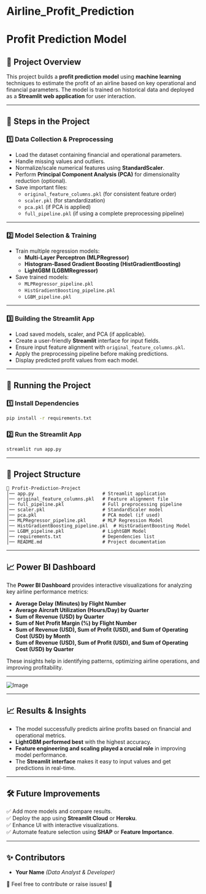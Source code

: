 # Airline_Profit_Prediction
# Profit Prediction Model

## 📌 Project Overview

This project builds a **profit prediction model** using **machine learning** techniques to estimate the profit of an airline based on key operational and financial parameters. The model is trained on historical data and deployed as a **Streamlit web application** for user interaction.

---

## 🔹 Steps in the Project

### 1️⃣ Data Collection & Preprocessing

- Load the dataset containing financial and operational parameters.
- Handle missing values and outliers.
- Normalize/scale numerical features using **StandardScaler**.
- Perform **Principal Component Analysis (PCA)** for dimensionality reduction (optional).
- Save important files:
  - `original_feature_columns.pkl` (for consistent feature order)
  - `scaler.pkl` (for standardization)
  - `pca.pkl` (if PCA is applied)
  - `full_pipeline.pkl` (if using a complete preprocessing pipeline)

---

### 2️⃣ Model Selection & Training

- Train multiple regression models:
  - **Multi-Layer Perceptron (MLPRegressor)**
  - **Histogram-Based Gradient Boosting (HistGradientBoosting)**
  - **LightGBM (LGBMRegressor)**
- Save trained models:
  - `MLPRegressor_pipeline.pkl`
  - `HistGradientBoosting_pipeline.pkl`
  - `LGBM_pipeline.pkl`

---

### 3️⃣ Building the Streamlit App

- Load saved models, scaler, and PCA (if applicable).
- Create a user-friendly **Streamlit** interface for input fields.
- Ensure input feature alignment with `original_feature_columns.pkl`.
- Apply the preprocessing pipeline before making predictions.
- Display predicted profit values from each model.

---

## 🚀 Running the Project

### 1️⃣ Install Dependencies

```sh
pip install -r requirements.txt
```

### 2️⃣ Run the Streamlit App

```sh
streamlit run app.py
```

---

## 📂 Project Structure

```
📂 Profit-Prediction-Project
│── app.py                         # Streamlit application
│── original_feature_columns.pkl   # Feature alignment file
│── full_pipeline.pkl              # Full preprocessing pipeline
│── scaler.pkl                     # StandardScaler model
│── pca.pkl                        # PCA model (if used)
│── MLPRegressor_pipeline.pkl      # MLP Regression Model
│── HistGradientBoosting_pipeline.pkl  # HistGradientBoosting Model
│── LGBM_pipeline.pkl              # LightGBM Model
│── requirements.txt               # Dependencies list
│── README.md                      # Project documentation
```

---

## 📈 Power BI Dashboard

The **Power BI Dashboard** provides interactive visualizations for analyzing key airline performance metrics:

- **Average Delay (Minutes) by Flight Number**
- **Average Aircraft Utilization (Hours/Day) by Quarter**
- **Sum of Revenue (USD) by Quarter**
- **Sum of Net Profit Margin (%) by Flight Number**
- **Sum of Revenue (USD), Sum of Profit (USD), and Sum of Operating Cost (USD) by Month**
- **Sum of Revenue (USD), Sum of Profit (USD), and Sum of Operating Cost (USD) by Quarter**

These insights help in identifying patterns, optimizing airline operations, and improving profitability.

---

![Image](https://github.com/user-attachments/assets/25729543-cc58-4763-b892-24918c6bb18d)

---

## 📈 Results & Insights

- The model successfully predicts airline profits based on financial and operational metrics.
- **LightGBM performed best** with the highest accuracy.
- **Feature engineering and scaling played a crucial role** in improving model performance.
- The **Streamlit interface** makes it easy to input values and get predictions in real-time.

---

## 🛠 Future Improvements

✅ Add more models and compare results.\
✅ Deploy the app using **Streamlit Cloud** or **Heroku**.\
✅ Enhance UI with interactive visualizations.\
✅ Automate feature selection using **SHAP** or **Feature Importance**.

---

## ✨ Contributors

- **Your Name** *(Data Analyst & Developer)*

📌 Feel free to contribute or raise issues! 🚀

